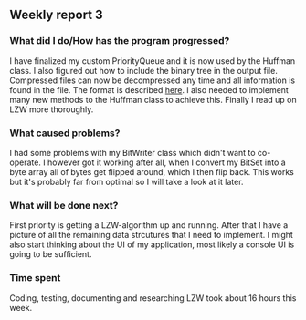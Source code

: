 ## Weekly report 3

### What did I do/How has the program progressed?

I have finalized my custom PriorityQueue and it is now used by the Huffman class. I also figured out how to include the binary tree in the output file.
Compressed files can now be decompressed any time and all information is found in the file. The format is described [here](https://github.com/Henri0088/File-Compression/blob/main/Documentation/Output.md).
I also needed to implement many new methods to the Huffman class to achieve this. Finally I read up on LZW more thoroughly.

### What caused problems?

I had some problems with my BitWriter class which didn't want to co-operate. I however got it working after all, when I convert my BitSet into a byte array all of
bytes get flipped around, which I then flip back. This works but it's probably far from optimal so I will take a look at it later.

### What will be done next?

First priority is getting a LZW-algorithm up and running. After that I have a picture of all the remaining data strcutures that I need to implement.
I might also start thinking about the UI of my application, most likely a console UI is going to be sufficient.

### Time spent

Coding, testing, documenting and researching LZW took about 16 hours this week.
